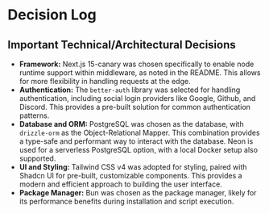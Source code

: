 # Decision Log

## Important Technical/Architectural Decisions

- **Framework:** Next.js 15-canary was chosen specifically to enable node runtime support within middleware, as noted in the README. This allows for more flexibility in handling requests at the edge.
- **Authentication:** The `better-auth` library was selected for handling authentication, including social login providers like Google, Github, and Discord. This provides a pre-built solution for common authentication patterns.
- **Database and ORM:** PostgreSQL was chosen as the database, with `drizzle-orm` as the Object-Relational Mapper. This combination provides a type-safe and performant way to interact with the database. Neon is used for a serverless PostgreSQL option, with a local Docker setup also supported.
- **UI and Styling:** Tailwind CSS v4 was adopted for styling, paired with Shadcn UI for pre-built, customizable components. This provides a modern and efficient approach to building the user interface.
- **Package Manager:** Bun was chosen as the package manager, likely for its performance benefits during installation and script execution.
